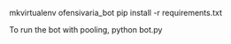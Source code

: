 mkvirtualenv ofensivaria_bot
pip install -r requirements.txt

To run the bot with pooling, python bot.py <your token>
